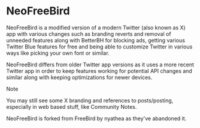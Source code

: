 # NeoFreeBird
NeoFreeBird is a modified version of a modern Twitter (also known as X) app with various changes such as branding reverts and removal of unneeded features along with BetterBH for blocking ads, getting various Twitter Blue features for free and being able to customize Twitter in various ways like picking your own font or similar. 

NeoFreeBird differs from older Twitter app versions as it uses a more recent Twitter app in order to keep features working for potential API changes and similar along with keeping optimizations for newer devices.

> [!NOTE]  
> You may still see some X branding and references to posts/posting, especially in web based stuff, like Community Notes.

NeoFreeBird is forked from FreeBird by nyathea as they've abandoned it.
